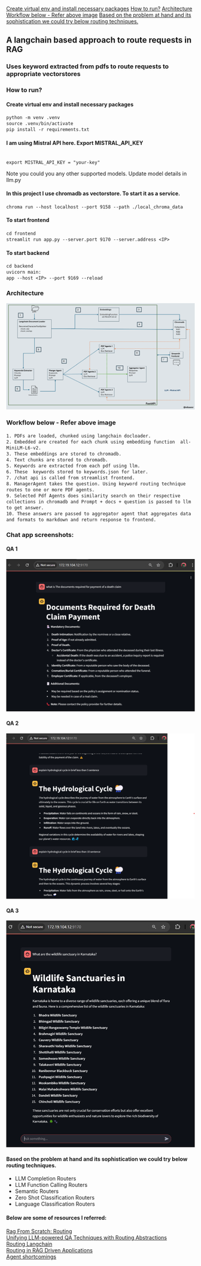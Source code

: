 
 [Create virtual env and install necessary packages](#virtual-env-and-installations)
 [How to run?](#How-to-run?)
 [Architecture](#Architecture)
 [Workflow below -  Refer above image](#Workflow)
 [Based on the problem at hand and its sophistication we could try below routing techniques.](#Things-to-improve)
 



## A langchain based approach to route requests in RAG
### Uses keyword extracted from pdfs to route requests to appropriate vectorstores


### How to run?
#### Create virtual env and install necessary packages
```
python -m venv .venv
source .venv/bin/activate
pip install -r requirements.txt
```
#### I am using Mistral API here. Export MISTRAL_API_KEY

```

export MISTRAL_API_KEY = "your-key"

```
Note you could you any other supported models. Update model details in llm.py

#### In this project I use chromadb as vectorstore. To start it as a service.

```
chroma run --host localhost --port 9158 --path ./local_chroma_data
```

#### To start frontend 

```
cd frontend
streamlit run app.py --server.port 9170 --server.address <IP>
```

#### To start backend

```
cd backend
uvicorn main:
app --host <IP> --port 9169 --reload
```

### Architecture

![Architecture](static/arch.png)

### Workflow below -  Refer above image

```
1. PDFs are loaded, chunked using langchain docloader.
2. Embedded are created for each chunk using embedding function  all-MiniLM-L6-v2.
3. These embeddings are stored to chromadb.
4. Text chunks are stored to chromadb.
5. Keywords are extracted from each pdf using llm.
6. These  keywords stored to keywords.json for later.
7. /chat api is called from streamlist frontend.
8. ManagerAgent takes the question. Using keyword routing technique routes to one or more PDF agents.
9. Selected Pdf Agents does similarity search on their respective collections in chromadb and Prompt + docs + question is passed to llm to get answer.
10. These answers are passed to aggregator agent that aggregates data and formats to markdown and return response to frontend.
```

### Chat app screenshots:
#### QA 1

![frontend](static/chat1.png)


#### QA 2

![frontend](static/chat2.png)


#### QA 3

![frontend](static/chat3.png)



#### Based on the problem at hand and its sophistication we could try below routing techniques.

- LLM Completion Routers
- LLM Function Calling Routers
- Semantic Routers
- Zero Shot Classification Routers
- Language Classification Routers

#### Below are some of resources I referred:

[Rag From Scratch: Routing](https://github.com/langchain-ai/rag-from-scratch/blob/main/rag_from_scratch_10_and_11.ipynb) \
[Unifying LLM-powered QA Techniques with Routing Abstractions](https://medium.com/better-programming/unifying-llm-powered-qa-techniques-with-routing-abstractions-438e2499a0d0) \
[Routing Langchain](https://www.youtube.com/watch?v=pfpIndq7Fi8&list=WL&index=55)\
[Routing in RAG Driven Applications](https://towardsdatascience.com/routing-in-rag-driven-applications-a685460a7220/) \
[Agent shortcomings](https://www.youtube.com/watch?v=KY8n96Erp5Q&t=592s)



